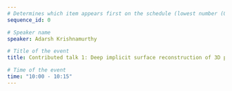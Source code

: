 ```yaml
---
# Determines which item appears first on the schedule (lowest number (0) appears first)
sequence_id: 0

# Speaker name
speaker: Adarsh Krishnamurthy

# Title of the event
title: Contributed talk 1: Deep implicit surface reconstruction of 3D plant geometry from point cloud

# Time of the event
time: "10:00 - 10:15"
---
```

